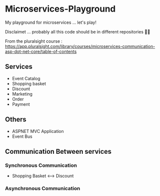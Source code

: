 # Microservices-Playground

My playground for microservices ... let's play!

Disclaimet ... probably all this code should be in different repositories :man_facepalming:

From the pluralsight course : https://app.pluralsight.com/library/courses/microservices-communication-asp-dot-net-core/table-of-contents

## Services
- Event Catalog
- Shopping basket
- Discount
- Marketing
- Order
- Payment

## Others
- ASPNET MVC Application
- Event Bus

## Communication Between services

### Synchronous Communication

- Shopping Basket <--> Discount


### Asynchronous Communication

